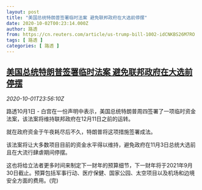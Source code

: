 ```yaml
---
layout: post
title: "美国总统特朗普签署临时法案 避免联邦政府在大选前停摆"
date: 2020-10-02T00:23:14.000Z
author: 路透
from: https://cn.reuters.com/article/us-trump-bill-1002-idCNKBS26M7RO
tags: [ 路透 ]
categories: [ 路透 ]
---
```

<!--1601598194000-->
[美国总统特朗普签署临时法案 避免联邦政府在大选前停摆](https://cn.reuters.com/article/us-trump-bill-1002-idCNKBS26M7RO)
------

<div>
<div><i>2020-10-01T23:56:10Z</i></div><p>路透10月1日 - 白宫在一份声明中表示，美国总统特朗普周四签署了一项临时资金法案，该法案将维持联邦政府在12月11日之前的运转。</p><p>就在政府资金于午夜耗尽后不久，特朗普将这项措施签署成法。</p><p>该法案将让大多数项目目前的资金水平得以维持，避免政府在11月3日总统大选前且在大流行肆虐期间停摆。</p><p>这也将给立法者更多时间来制定下一财年的预算细节，下一财年将于2021年9月30日截止。预算包括军事行动、医疗保健、国家公园、太空项目以及机场和边境安全方面的费用。(完)</p>
</div>
